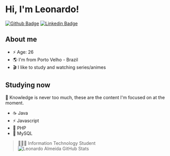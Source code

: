 # Hi, I'm Leonardo! 

[![Github Badge](https://img.shields.io/badge/-Github-000?style=flat-square&logo=Github&logoColor=white&link=https://github.com/leoalmeidasa)](https://github.com/leoalmeidasa)
[![Linkedin Badge](https://img.shields.io/badge/-LinkedIn-blue?style=flat-square&logo=Linkedin&logoColor=white&link=https://www.linkedin.com/in/leonardo-almeida-67bba4142/)](https://www.linkedin.com/in/leonardo-almeida-67bba4142/)

## About me 

- ⚡️ Age: 26
- 🌎 I'm from Porto Velho - Brazil
- 🎬 I like to study and watching series/animes

## Studying now

📝 Knowledge is never too much, these are the content I'm focused on at the moment.

- ☕️ Java
- ⚡️ Javascript
- 🐘 PHP
- 🐬 MySQL

>👨🏻‍💻 Information Technology Student
![Leonardo Almeida GitHub Stats](https://github-readme-stats.vercel.app/api?username=leoalmeidasa&show_icons=true)
